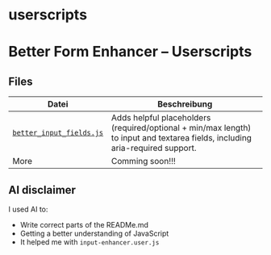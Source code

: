 # userscripts

# Better Form Enhancer – Userscripts

## Files

| Datei                       | Beschreibung                                              |
|----------------------------|-----------------------------------------------------------|
| [`better_input_fields.js`](https://github.com/Ivole32/userscripts/blob/main/better_input_fields.js)   | Adds helpful placeholders (required/optional + min/max length) to input and textarea fields, including aria-required support. |
| More| Comming soon!!!|

## AI disclaimer
I used AI to:
- Write correct parts of the READMe.md
- Getting a better understanding of JavaScript
- It helped me with `input-enhancer.user.js`
